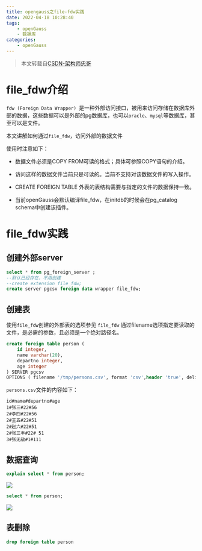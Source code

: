 ```yaml
---
title: opengauss之file-fdw实践
date: 2022-04-18 10:28:40
tags:
    - openGauss
    - 数据库
categories:
    - openGauss
---
```


> 本文转载自[CSDN-架构师忠哥](https://blog.csdn.net/penriver/article/details/122260524)

# file_fdw介绍
`fdw (Foreign Data Wrapper) `是一种外部访问接口，被用来访问存储在数据库外部的数据，这些数据可以是外部的pg数据库，也可以`oracle`、`mysql`等数据库，甚至可以是文件。

本文讲解如何通过`file_fdw`，访问外部的数据文件

<!--more-->

使用时注意如下：

- 数据文件必须是COPY FROM可读的格式；具体可参照COPY语句的介绍。

- 访问这样的数据文件当前只是可读的。当前不支持对该数据文件的写入操作。

- CREATE FOREIGN TABLE 外表的表结构需要与指定的文件的数据保持一致。

- 当前openGauss会默认编译file_fdw，在initdb的时候会在pg_catalog schema中创建该插件。

  

# file_fdw实践
## 创建外部server

```sql
select * from pg_foreign_server ;
--默认已经存在，不用创建
--create extension file_fdw;
create server pgcsv foreign data wrapper file_fdw;
```

## 创建表
使用`file_fdw`创建的外部表的选项参见 `file_fdw`
通过filename选项指定要读取的文件，是必需的参数，且必须是一个绝对路径名。

```sql
create foreign table person (
    id integer,
    name varchar(20),
    departno integer,
    age integer
) SERVER pgcsv
OPTIONS ( filename '/tmp/persons.csv', format 'csv',header 'true', delimiter '#');
```

`persons.csv`文件的内容如下：

```
id#name#departno#age
1#张三#22#56
2#李四#22#56
2#王五#22#51
2#赵六#22#51
2#张三丰#22# 51
3#张无敌#1#111
```


## 数据查询
```sql
explain select * from person;
```


![](http://img.singhe.art/0dad6640addc46b2890ad7541ad407ae.png)



```sql
select * from person;
```

![](http://img.singhe.art/select.png)

## 表删除

```sql
drop foreign table person
```

